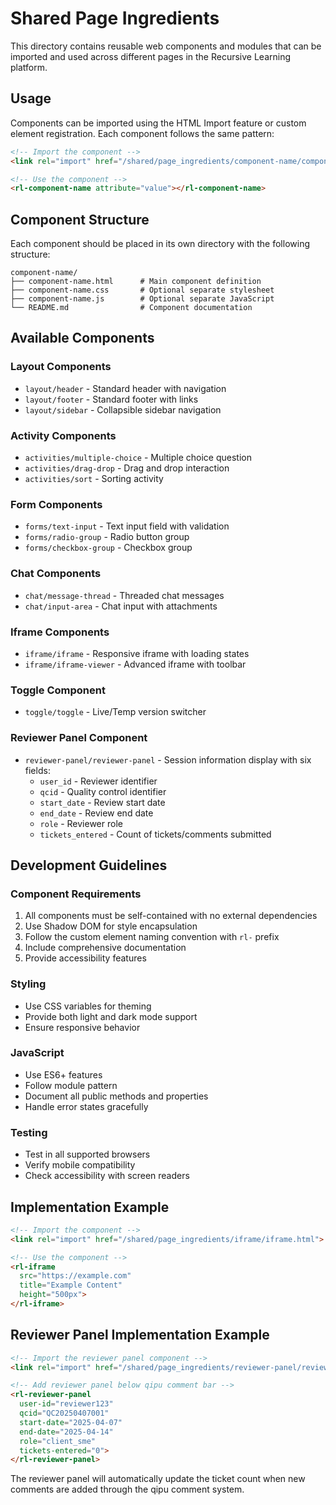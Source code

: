 # Shared Page Ingredients

This directory contains reusable web components and modules that can be imported and used across different pages in the Recursive Learning platform.

## Usage

Components can be imported using the HTML Import feature or custom element registration. Each component follows the same pattern:

```html
<!-- Import the component -->
<link rel="import" href="/shared/page_ingredients/component-name/component-name.html">

<!-- Use the component -->
<rl-component-name attribute="value"></rl-component-name>
```

## Component Structure

Each component should be placed in its own directory with the following structure:

```
component-name/
├── component-name.html      # Main component definition
├── component-name.css       # Optional separate stylesheet
├── component-name.js        # Optional separate JavaScript
└── README.md                # Component documentation
```

## Available Components

### Layout Components
- `layout/header` - Standard header with navigation
- `layout/footer` - Standard footer with links
- `layout/sidebar` - Collapsible sidebar navigation

### Activity Components
- `activities/multiple-choice` - Multiple choice question
- `activities/drag-drop` - Drag and drop interaction
- `activities/sort` - Sorting activity

### Form Components
- `forms/text-input` - Text input field with validation
- `forms/radio-group` - Radio button group
- `forms/checkbox-group` - Checkbox group

### Chat Components
- `chat/message-thread` - Threaded chat messages
- `chat/input-area` - Chat input with attachments

### Iframe Components
- `iframe/iframe` - Responsive iframe with loading states
- `iframe/iframe-viewer` - Advanced iframe with toolbar

### Toggle Component
- `toggle/toggle` - Live/Temp version switcher

### Reviewer Panel Component
- `reviewer-panel/reviewer-panel` - Session information display with six fields:
  - `user_id` - Reviewer identifier
  - `qcid` - Quality control identifier
  - `start_date` - Review start date
  - `end_date` - Review end date
  - `role` - Reviewer role
  - `tickets_entered` - Count of tickets/comments submitted

## Development Guidelines

### Component Requirements
1. All components must be self-contained with no external dependencies
2. Use Shadow DOM for style encapsulation
3. Follow the custom element naming convention with `rl-` prefix
4. Include comprehensive documentation
5. Provide accessibility features

### Styling
- Use CSS variables for theming
- Provide both light and dark mode support
- Ensure responsive behavior

### JavaScript
- Use ES6+ features
- Follow module pattern
- Document all public methods and properties
- Handle error states gracefully

### Testing
- Test in all supported browsers
- Verify mobile compatibility
- Check accessibility with screen readers

## Implementation Example

```html
<!-- Import the component -->
<link rel="import" href="/shared/page_ingredients/iframe/iframe.html">

<!-- Use the component -->
<rl-iframe 
  src="https://example.com" 
  title="Example Content"
  height="500px">
</rl-iframe>
```

## Reviewer Panel Implementation Example

```html
<!-- Import the reviewer panel component -->
<link rel="import" href="/shared/page_ingredients/reviewer-panel/reviewer-panel.html">

<!-- Add reviewer panel below qipu comment bar -->
<rl-reviewer-panel
  user-id="reviewer123"
  qcid="QC20250407001"
  start-date="2025-04-07"
  end-date="2025-04-14"
  role="client_sme"
  tickets-entered="0">
</rl-reviewer-panel>
```

The reviewer panel will automatically update the ticket count when new comments are added through the qipu comment system. 